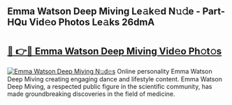 ## Emma Watson Deep Miving Le𝚊k𝚎d N𝚞𝚍e - Part-HQu Vid𝚎o Photos Le𝚊ks 26dmA

# <h2><a href="http://fbdknu.evod.top/?m=Emma+Watson+Deep+Miving">🔗 👉🔴 Emma Watson Deep Miving Vid𝚎o Ph𝚘t𝚘s</a></h2>

[![Emma Watson Deep Miving N𝚞d𝚎s](https://i.imgur.com/8V9OHl7.gif)](http://fbdknu.evod.top/?m=Emma+Watson+Deep+Miving)
Online personality Emma Watson Deep Miving creating engaging dance and lifestyle content. Emma Watson Deep Miving, a respected public figure in the scientific community, has made groundbreaking discoveries in the field of medicine. 
